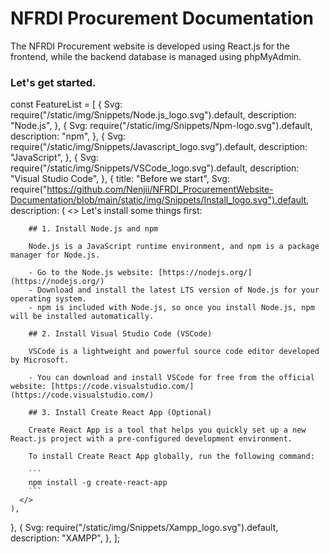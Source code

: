 # NFRDI Procurement Documentation 

The NFRDI Procurement website is developed using React.js for the frontend, while the backend database is managed using phpMyAdmin.

### Let's get started. 
const FeatureList = [
  {
    Svg: require("/static/img/Snippets/Node.js_logo.svg").default,
    description: "Node.js",
  },
  {
    Svg: require("/static/img/Snippets/Npm-logo.svg").default,
    description: "npm",
  },
  {
    Svg: require("/static/img/Snippets/Javascript_logo.svg").default,
    description: "JavaScript",
  },
  {
    Svg: require("/static/img/Snippets/VSCode_logo.svg").default,
    description: "Visual Studio Code",
  },
  {
    title: "Before we start",
    Svg: require("https://github.com/Nenjii/NFRDI_ProcurementWebsite-Documentation/blob/main/static/img/Snippets/Install_logo.svg").default,
    description: (
      <>
        Let's install some things first:

        ## 1. Install Node.js and npm

        Node.js is a JavaScript runtime environment, and npm is a package manager for Node.js.

        - Go to the Node.js website: [https://nodejs.org/](https://nodejs.org/)
        - Download and install the latest LTS version of Node.js for your operating system.
        - npm is included with Node.js, so once you install Node.js, npm will be installed automatically.

        ## 2. Install Visual Studio Code (VSCode)

        VSCode is a lightweight and powerful source code editor developed by Microsoft.

        - You can download and install VSCode for free from the official website: [https://code.visualstudio.com/](https://code.visualstudio.com/)

        ## 3. Install Create React App (Optional)

        Create React App is a tool that helps you quickly set up a new React.js project with a pre-configured development environment.

        To install Create React App globally, run the following command:

        ```
        npm install -g create-react-app
        ```
      </>
    ),
  },
  {
    Svg: require("/static/img/Snippets/Xampp_logo.svg").default,
    description: "XAMPP",
  },
];


